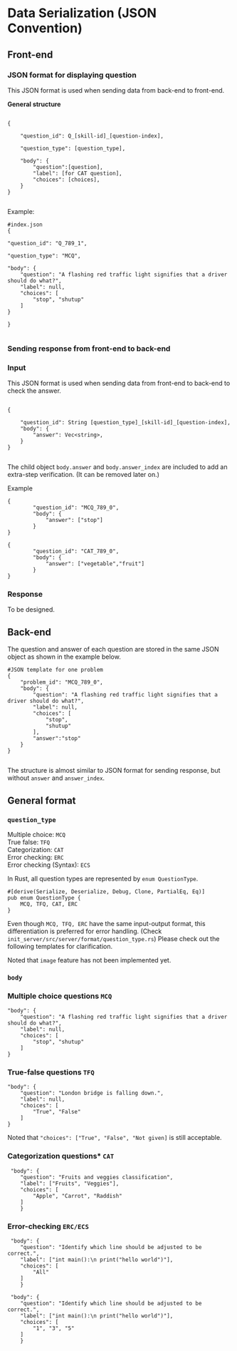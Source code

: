 <h1> Data Serialization (JSON Convention) </h1>
<h2> Front-end </h2>


<h3> JSON format for displaying question </h3>

This JSON format is used when sending data from back-end to front-end.

<b>General structure</b>

```

{

    "question_id": Q_[skill-id]_[question-index],

    "question_type": [question_type],

    "body": {
        "question":[question],
        "label": [for CAT question],
        "choices": [choices],
    }
}


```


Example: 

```
#index.json
{

"question_id": "Q_789_1",

"question_type": "MCQ",

"body": {
    "question": "A flashing red traffic light signifies that a driver should do what?",
    "label": null,
    "choices": [
        "stop", "shutup"
    ]
}

}


```

<h3> Sending response from front-end to back-end </h3>

<h3>Input</h3> 

This JSON format is used when sending data from front-end to back-end to check the answer. 


```

{

    "question_id": String [question_type]_[skill-id]_[question-index],
    "body": {
        "answer": Vec<string>, 
    }
}


```

The child object `body.answer` and `body.answer_index` are included to add an extra-step verification. (It can be removed later on.) 

Example 
```
{
        "question_id": "MCQ_789_0",
        "body": {
            "answer": ["stop"]
        }
}
```
```
{
        "question_id": "CAT_789_0",
        "body": {
            "answer": ["vegetable","fruit"]
        }
}
```
<h3>Response</h3> 

To be designed.


<h2> Back-end </h2>


The question and answer of each question are stored in the same JSON object as shown in the example below.

```
#JSON template for one problem
{
    "problem_id": "MCQ_789_0",
    "body": {
        "question": "A flashing red traffic light signifies that a driver should do what?",
        "label": null,
        "choices": [
            "stop",
            "shutup"
        ],
        "answer":"stop"
    }
}


```

The structure is almost similar to JSON format for sending response, but without `answer` and `answer_index`.

<h2> General format</h2>

<h3> 

`question_type` 

 </h3>

Multiple choice: `MCQ` <br>
True false: `TFQ `       <br> 
Categorization: `CAT`  <br>
Error checking: `ERC`   <br>
Error checking (Syntax): `ECS`   <br>

In Rust, all question types are represented by `enum QuestionType`. 

```
#[derive(Serialize, Deserialize, Debug, Clone, PartialEq, Eq)]
pub enum QuestionType {
    MCQ, TFQ, CAT, ERC
}
```

Even though `MCQ, TFQ, ERC` have the same input-output format, this differentiation is preferred for error handling. (Check `init_server/src/server/format/question_type.rs`) Please check out the following templates for clarification.

Noted that `image` feature has not been implemented yet.

<h3> 

`body` 

 </h3>

<h3> 

Multiple choice questions  `MCQ` 

</h3>

```
"body": {
    "question": "A flashing red traffic light signifies that a driver should do what?",
    "label": null,
    "choices": [
        "stop", "shutup"
    ]
}

```

<h3> 

True-false questions  `TFQ` 

</h3>

```
"body": {
    "question": "London bridge is falling down.",
    "label": null,
    "choices": [
        "True", "False"
    ]
}

```

Noted that `"choices": ["True", "False", "Not given]` is still acceptable.

<h3> 

Categorization questions*  `CAT` 

</h3>


```
 "body": {
    "question": "Fruits and veggies classification",
    "label": ["Fruits", "Veggies"],
    "choices": [
        "Apple", "Carrot", "Raddish"
    ]
    }

```

<h3> 

Error-checking `ERC/ECS` 

</h3>


```
 "body": {
    "question": "Identify which line should be adjusted to be correct.",
    "label": ["int main():\n print("hello world")"],
    "choices": [
        "All"
    ]
    }

```

```
 "body": {
    "question": "Identify which line should be adjusted to be correct.",
    "label": ["int main():\n print("hello world")"],
    "choices": [
        "1", "3", "5"
    ]
    }

```
